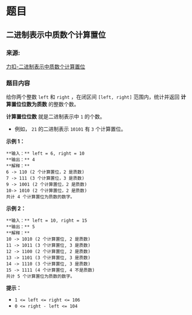# 题目

## 二进制表示中质数个计算置位

### 来源:

[力扣-二进制表示中质数个计算置位](https://leetcode-cn.com/problems/prime-number-of-set-bits-in-binary-representation)

### 题目内容

给你两个整数 `left` 和 `right` ，在闭区间 `[left, right]` 范围内，统计并返回 **计算置位位数为质数** 的整数个数。

**计算置位位数** 就是二进制表示中 `1` 的个数。

  * 例如， `21` 的二进制表示 `10101` 有 `3` 个计算置位。



**示例 1：**

    
    
    **输入：** left = 6, right = 10
    **输出：** 4
    **解释：**
    6 -> 110 (2 个计算置位，2 是质数)
    7 -> 111 (3 个计算置位，3 是质数)
    9 -> 1001 (2 个计算置位，2 是质数)
    10-> 1010 (2 个计算置位，2 是质数)
    共计 4 个计算置位为质数的数字。
    

**示例 2：**

    
    
    **输入：** left = 10, right = 15
    **输出：** 5
    **解释：**
    10 -> 1010 (2 个计算置位, 2 是质数)
    11 -> 1011 (3 个计算置位, 3 是质数)
    12 -> 1100 (2 个计算置位, 2 是质数)
    13 -> 1101 (3 个计算置位, 3 是质数)
    14 -> 1110 (3 个计算置位, 3 是质数)
    15 -> 1111 (4 个计算置位, 4 不是质数)
    共计 5 个计算置位为质数的数字。
    



**提示：**

  * `1 <= left <= right <= 106`
  * `0 <= right - left <= 104`

